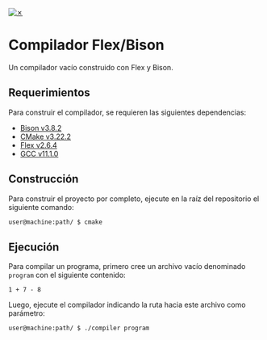 [![✗](https://img.shields.io/badge/Release-v0.1.0-ffb600.svg?style=for-the-badge)](https://github.com/agustin-golmar/Flex-Bison-Compiler/releases)

# Compilador Flex/Bison

Un compilador vacío construido con Flex y Bison.

## Requerimientos

Para construir el compilador, se requieren las siguientes dependencias:

* [Bison v3.8.2](https://www.gnu.org/software/bison/)
* [CMake v3.22.2](https://cmake.org/)
* [Flex v2.6.4](https://github.com/westes/flex)
* [GCC v11.1.0](https://gcc.gnu.org/)

## Construcción

Para construir el proyecto por completo, ejecute en la raíz del repositorio el siguiente comando:

```bash
user@machine:path/ $ cmake
```

## Ejecución

Para compilar un programa, primero cree un archivo vacío denominado `program` con el siguiente contenido:

```
1 + 7 - 8
```

Luego, ejecute el compilador indicando la ruta hacia este archivo como parámetro:

```bash
user@machine:path/ $ ./compiler program
```
